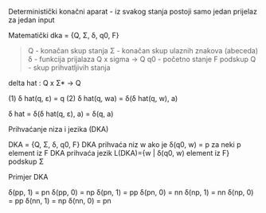 
Deterministički konačni aparat - iz svakog stanja postoji samo jedan prijelaz za jedan input

Matematički
dka = {Q, Σ, δ, q0, F}

> Q - konačan skup stanja
> Σ - konačan skup ulaznih znakova (abeceda)
> δ - funkcija prijalaza Q x sigma -> Q
> q0 - početno stanje
> F podskup Q - skup prihvatljivih stanja

delta hat : Q x Σ* -> Q

(1) δ hat(q, ε) = q
(2) δ hat(q, wa) = δ(δ hat(q, w), a)

δ hat = δ(δ hat(q, ε), a) = δ(q, a)

Prihvaćanje niza i jezika (DKA)

DKA = {Q, Σ, δ, q0, F}
DKA prihvaća niz w ako je δ(q0, w) = p za neki p element iz F
DKA prihvaća jezik L(DKA)={w | δ(q0, w) element iz F} podskup Σ


Primjer DKA

δ(pp, 1) = pn
δ(pp, 0) = np
δ(pn, 1) = pp
δ(pn, 0) = nn
δ(np, 1) = nn
δ(np, 0) = pp
δ(nn, 1) = np
δ(nn, 0) = pn


